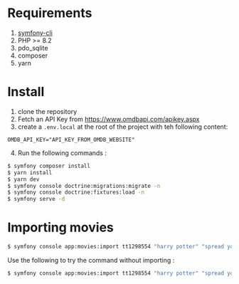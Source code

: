 Requirements
============

1. [symfony-cli](https://symfony.com/download)
2. PHP >= 8.2
3. pdo_sqlite
4. composer
5. yarn

Install
=======

1. clone the repository
2. Fetch an API Key from https://www.omdbapi.com/apikey.aspx
3. create a `.env.local` at the root of the project with teh following content:
```dotenv
OMDB_API_KEY="API_KEY_FROM_OMDB_WEBSITE"
```
4. Run the following commands :

```bash
$ symfony composer install
$ yarn install
$ yarn dev
$ symfony console doctrine:migrations:migrate -n
$ symfony console doctrine:fixtures:load -n
$ symfony serve -d
```

Importing movies
================

```bash
$ symfony console app:movies:import tt1298554 "harry potter" "spread your wings" "Hidden Figures" tt123456
```

Use the following to try the command without importing :
```bash
$ symfony console app:movies:import tt1298554 "harry potter" "spread your wings" "Hidden Figures" tt123456 --dry-run
```
